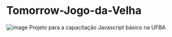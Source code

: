 # Tomorrow-Jogo-da-Velha

![image](https://github.com/DouglasMishell/Tomorrow-Jogo-da-Velha/assets/151853093/dcdaae9f-a287-4122-96ee-cc0885c15ee6)
Projeto para a capacitação Javascript básico na UFBA
